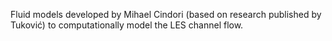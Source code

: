 Fluid models developed by Mihael Cindori (based on research published by Tuković) to computationally model the LES channel flow.